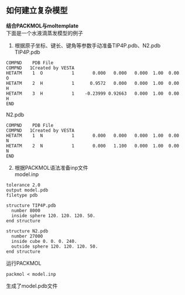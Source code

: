 ## 如何建立复杂模型  
**结合PACKMOL与moltemplate**  
下面是一个水液滴蒸发模型的例子  
1. 根据原子坐标、键长、键角等参数手动准备TIP4P.pdb、N2.pdb  
TIP4P.pdb  
```
COMPND    PDB File
COMPND   1Created by VESTA
HETATM    1  O           1       0.000   0.000   0.000  1.00  0.00           O
HETATM    2  H           1      0.9572   0.000   0.000  1.00  0.00           H
HETATM    3  H           1    -0.23999 0.92663   0.000  1.00  0.00           H
END
```
N2.pdb  
```
COMPND    PDB File
COMPND   1Created by VESTA
HETATM    1  N           1       0.000   0.000   0.000  1.00  0.00           N
HETATM    2  N           1       0.000   1.100   0.000  1.00  0.00           N
END

```
2. 根据PACKMOL语法准备inp文件  
model.inp  
```
tolerance 2.0
output model.pdb
filetype pdb

structure TIP4P.pdb
  number 8000
  inside sphere 120. 120. 120. 50.
end structure 
 
structure N2.pdb
  number 27000
  inside cube 0. 0. 0. 240.
  outside sphere 120. 120. 120. 50.
end structure

```
运行PACKMOL  
```
packmol < model.inp
```
生成了model.pdb文件  